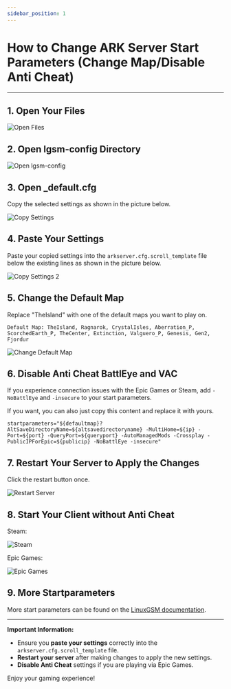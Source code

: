```yaml
---
sidebar_position: 1
---
```



# How to Change ARK Server Start Parameters (Change Map/Disable Anti Cheat)

---

## 1. Open Your Files

![Open Files](/img/ark/open_files.png)

## 2. Open lgsm-config Directory

![Open lgsm-config](/img/ark/config_lgsm.png)

## 3. Open _default.cfg

Copy the selected settings as shown in the picture below.

![Copy Settings](/img/ark/copy_default_cfg.png)

## 4. Paste Your Settings

Paste your copied settings into the `arkserver.cfg.scroll_template` file below the existing lines as shown in the picture below.

![Copy Settings 2](/img/ark/copy_into_arkserver.png)

## 5. Change the Default Map

Replace "TheIsland" with one of the default maps you want to play on.

`Default Map: TheIsland, Ragnarok, CrystalIsles, Aberration_P, ScorchedEarth_P, TheCenter, Extinction, Valguero_P, Genesis, Gen2, Fjordur`

![Change Default Map](/img/ark/change_defaultmap.png)

## 6. Disable Anti Cheat BattlEye and VAC

If you experience connection issues with the Epic Games or Steam, add `-NoBattlEye` and `-insecure` to your start parameters.

If you want, you can also just copy this content and replace it with yours.

`startparameters="${defaultmap}?AltSaveDirectoryName=${altsavedirectoryname} -MultiHome=${ip} -Port=${port} -QueryPort=${queryport} -AutoManagedMods -Crossplay -PublicIPForEpic=${publicip} -NoBattlEye -insecure"`

## 7. Restart Your Server to Apply the Changes

Click the restart button once.

![Restart Server](/img/ark/restart_server.png)

## 8. Start Your Client without Anti Cheat

Steam:

![Steam](/img/ark/start_without_anti_steam.png)

Epic Games:

![Epic Games](/img/ark/start_without_anti_epic.png)


## 9. More Startparameters

More start parameters can be found on the [LinuxGSM documentation](https://docs.linuxgsm.com/game-servers/ark-survival-evolved).

---

**Important Information:**

- Ensure you **paste your settings** correctly into the `arkserver.cfg.scroll_template` file.
- **Restart your server** after making changes to apply the new settings.
- **Disable Anti Cheat** settings if you are playing via Epic Games.

Enjoy your gaming experience!
